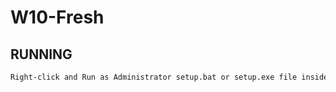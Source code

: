 # W10-Fresh

## RUNNING

```markdown
Right-click and Run as Administrator setup.bat or setup.exe file inside of the directory
```

